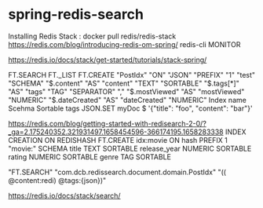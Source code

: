 # spring-redis-search
Installing Redis Stack : docker pull redis/redis-stack
https://redis.com/blog/introducing-redis-om-spring/
redis-cli MONITOR

https://redis.io/docs/stack/get-started/tutorials/stack-spring/

FT.SEARCH
FT._LIST
FT.CREATE "PostIdx" "ON" "JSON" "PREFIX" "1" "test" "SCHEMA" "$.content" "AS" "content" "TEXT" "SORTABLE" "$.tags[*]" "AS" "tags" "TAG" "SEPARATOR" "," "$.mostViewed" "AS" "mostViewed" "NUMERIC" "$.dateCreated" "AS" "dateCreated" "NUMERIC"
Index name
Scehma
Sortable
tags
JSON.SET myDoc $ '{"title": "foo", "content": "bar"}'

https://redis.com/blog/getting-started-with-redisearch-2-0/?_ga=2.175240352.321931497.1658454596-366174195.1658283338
INDEX CREATION ON REDISHASH
FT.CREATE idx:movie ON hash PREFIX 1 "movie:" SCHEMA title TEXT SORTABLE release_year NUMERIC SORTABLE rating NUMERIC SORTABLE genre TAG SORTABLE

"FT.SEARCH" "com.dcb.redissearch.document.domain.PostIdx" "(( @content:redi) @tags:{json})"

https://redis.io/docs/stack/search/
